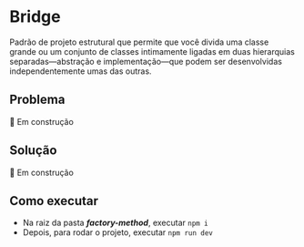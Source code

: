 # Bridge

Padrão de projeto estrutural que permite que você divida uma classe grande ou um conjunto de classes intimamente ligadas em duas hierarquias separadas—abstração e implementação—que podem ser desenvolvidas independentemente umas das outras.

## Problema
🚧 Em construção

## Solução
🚧 Em construção

## Como executar

* Na raiz da pasta ***factory-method***, executar `npm i`
* Depois, para rodar o projeto, executar `npm run dev`